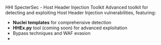 HHI SpecterSec - Host Header Injection Toolkit
Advanced toolkit for detecting and exploiting Host Header Injection vulnerabilities, featuring:
- **Nuclei templates** for comprehensive detection
- **HHEx.py** tool (coming soon) for advanced exploitation
- Bypass techniques and WAF evasion
- 
